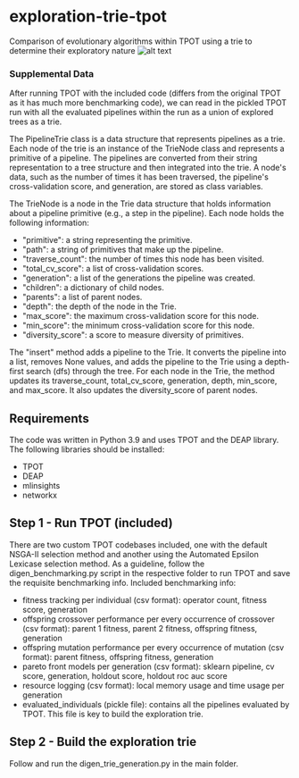 # exploration-trie-tpot
Comparison of evolutionary algorithms within TPOT using a trie to determine their exploratory nature
![alt text](https://github.com/Epistasis/exploration-trie-tpot/blob/main/sample_trie.jpg?raw=true)
### Supplemental Data

After running TPOT with the included code (differs from the original TPOT as it has much more benchmarking code), we can read in the pickled TPOT run with all the evaluated pipelines within the run as a union of explored trees as a trie.

The PipelineTrie class is a data structure that represents pipelines as a trie. Each node of the trie is an instance of the TrieNode class and represents a primitive of a pipeline. The pipelines are converted from their string representation to a tree structure and then integrated into the trie. A node's data, such as the number of times it has been traversed, the pipeline's cross-validation score, and generation, are stored as class variables.

 The TrieNode is a node in the Trie data structure that holds information about a pipeline primitive (e.g., a step in the pipeline). Each node holds the following information:
- "primitive": a string representing the primitive.
- "path": a string of primitives that make up the pipeline.
- "traverse_count": the number of times this node has been visited.
- "total_cv_score": a list of cross-validation scores.
- "generation": a list of the generations the pipeline was created.
- "children": a dictionary of child nodes.
- "parents": a list of parent nodes.
- "depth": the depth of the node in the Trie.
- "max_score": the maximum cross-validation score for this node.
- "min_score": the minimum cross-validation score for this node.
- "diversity_score": a score to measure diversity of primitives.

The "insert" method adds a pipeline to the Trie. It converts the pipeline into a list, removes None values, and adds the pipeline to the Trie using a depth-first search (dfs) through the tree. For each node in the Trie, the method updates its traverse_count, total_cv_score, generation, depth, min_score, and max_score. It also updates the diversity_score of parent nodes.

## Requirements
The code was written in Python 3.9 and uses TPOT and the DEAP library.
The following libraries should be installed:
- TPOT
- DEAP
- mlinsights
- networkx

## Step 1 - Run TPOT (included)
There are two custom TPOT codebases included, one with the default NSGA-II selection method and another using the Automated Epsilon Lexicase selection method. As a guideline, follow the digen_benchmarking.py script in the respective folder to run TPOT and save the requisite benchmarking info. 
Included benchmarking info:
- fitness tracking per individual (csv format): operator count, fitness score, generation 
- offspring crossover performance per every occurrence of crossover (csv format): parent 1 fitness, parent 2 fitness, offspring fitness, generation
- offspring mutation performance per every occurrence of mutation (csv format): parent fitness, offspring fitness, generation
- pareto front models per generation (csv format): sklearn pipeline, cv score, generation, holdout score, holdout roc auc score
- resource logging (csv format): local memory usage and time usage per generation
- evaluated_individuals (pickle file): contains all the pipelines evaluated by TPOT. This file is key to build the exploration trie.

##  Step 2 - Build the exploration trie
Follow and run the digen_trie_generation.py in the main folder.
